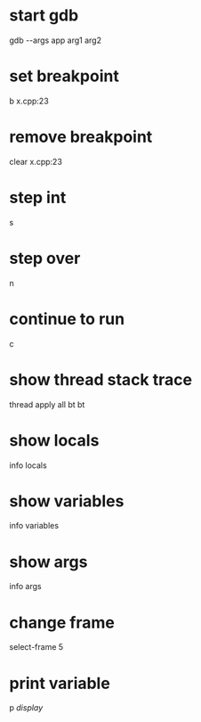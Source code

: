 # start gdb
gdb --args app arg1 arg2

# set breakpoint
b x.cpp:23

# remove breakpoint
clear x.cpp:23

# step int
s

# step over
n

# continue to run
c

# show thread stack trace
thread apply all bt
bt

# show locals
info locals

# show variables
info variables

# show args
info args

# change frame
select-frame 5

# print variable
p <var>
display <var>
